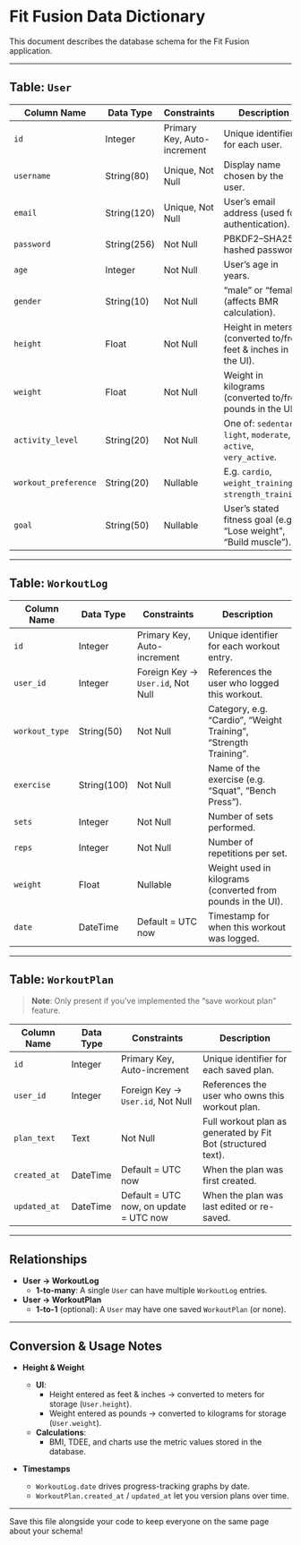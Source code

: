 # Fit Fusion Data Dictionary

This document describes the database schema for the Fit Fusion application.

---

## Table: `User`

| Column Name         | Data Type    | Constraints                             | Description                                                                          |
|---------------------|--------------|-----------------------------------------|--------------------------------------------------------------------------------------|
| `id`                | Integer      | Primary Key, Auto-increment             | Unique identifier for each user.                                                     |
| `username`          | String(80)   | Unique, Not Null                        | Display name chosen by the user.                                                     |
| `email`             | String(120)  | Unique, Not Null                        | User’s email address (used for authentication).                                      |
| `password`          | String(256)  | Not Null                                | PBKDF2–SHA256 hashed password.                                                       |
| `age`               | Integer      | Not Null                                | User’s age in years.                                                                 |
| `gender`            | String(10)   | Not Null                                | “male” or “female” (affects BMR calculation).                                        |
| `height`            | Float        | Not Null                                | Height in meters (converted to/from feet & inches in the UI).                       |
| `weight`            | Float        | Not Null                                | Weight in kilograms (converted to/from pounds in the UI).                            |
| `activity_level`    | String(20)   | Not Null                                | One of: `sedentary`, `light`, `moderate`, `active`, `very_active`.                   |
| `workout_preference`| String(20)   | Nullable                                | E.g. `cardio`, `weight_training`, `strength_training`.                               |
| `goal`              | String(50)   | Nullable                                | User’s stated fitness goal (e.g., “Lose weight”, “Build muscle”).                    |

---

## Table: `WorkoutLog`

| Column Name    | Data Type   | Constraints                      | Description                                                  |
|----------------|-------------|----------------------------------|--------------------------------------------------------------|
| `id`           | Integer     | Primary Key, Auto-increment      | Unique identifier for each workout entry.                    |
| `user_id`      | Integer     | Foreign Key → `User.id`, Not Null| References the user who logged this workout.                 |
| `workout_type` | String(50)  | Not Null                         | Category, e.g. “Cardio”, “Weight Training”, “Strength Training”. |
| `exercise`     | String(100) | Not Null                         | Name of the exercise (e.g. “Squat”, “Bench Press”).          |
| `sets`         | Integer     | Not Null                         | Number of sets performed.                                    |
| `reps`         | Integer     | Not Null                         | Number of repetitions per set.                               |
| `weight`       | Float       | Nullable                         | Weight used in kilograms (converted from pounds in the UI).  |
| `date`         | DateTime    | Default = UTC now                | Timestamp for when this workout was logged.                  |

---

## Table: `WorkoutPlan`

> **Note**: Only present if you’ve implemented the “save workout plan” feature.

| Column Name    | Data Type   | Constraints                               | Description                                                      |
|----------------|-------------|-------------------------------------------|------------------------------------------------------------------|
| `id`           | Integer     | Primary Key, Auto-increment               | Unique identifier for each saved plan.                          |
| `user_id`      | Integer     | Foreign Key → `User.id`, Not Null         | References the user who owns this workout plan.                 |
| `plan_text`    | Text        | Not Null                                  | Full workout plan as generated by Fit Bot (structured text).     |
| `created_at`   | DateTime    | Default = UTC now                         | When the plan was first created.                                |
| `updated_at`   | DateTime    | Default = UTC now, on update = UTC now    | When the plan was last edited or re-saved.                      |

---

## Relationships

- **User → WorkoutLog**  
  - **1-to-many**: A single `User` can have multiple `WorkoutLog` entries.
- **User → WorkoutPlan**  
  - **1-to-1** (optional): A `User` may have one saved `WorkoutPlan` (or none).

---

## Conversion & Usage Notes

- **Height & Weight**  
  - **UI**:  
    - Height entered as feet & inches → converted to meters for storage (`User.height`).  
    - Weight entered as pounds → converted to kilograms for storage (`User.weight`).  
  - **Calculations**:  
    - BMI, TDEE, and charts use the metric values stored in the database.

- **Timestamps**  
  - `WorkoutLog.date` drives progress-tracking graphs by date.  
  - `WorkoutPlan.created_at` / `updated_at` let you version plans over time.

---

Save this file alongside your code to keep everyone on the same page about your schema!